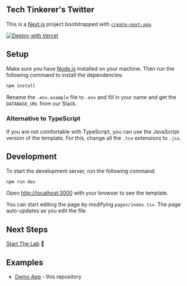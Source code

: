 ## Tech Tinkerer's Twitter

This is a [Next.js](https://nextjs.org/) project bootstrapped with [`create-next-app`](https://github.com/vercel/next.js/tree/canary/packages/create-next-app).

[![Deploy with Vercel](https://vercel.com/button)](https://vercel.com/new/git/external?repository-url=https://github.com/jasperchess/tech-tinkerers-twitter)

## Setup

Make sure you have [Node.js](https://nodejs.org/en/) installed on your machine. Then run the following command to install the dependencies:

```bash
npm install
```

Rename the `.env.example` file to `.env` and fill in your name and get the `DATABASE_URL` from our Slack.

### Alternative to TypeScript

If you are not comfortable with TypeScript, you can use the JavaScript version of the template. For this, change all the `.tsx` extensions to `.jsx`.

## Development

To start the development server, run the following command:

```bash
npm run dev
```

Open [http://localhost:3000](http://localhost:3000) with your browser to see the template.

You can start editing the page by modifying `pages/index.tsx`. The page auto-updates as you edit the file.

## Next Steps

[Start The Lab](/docs/EXERCISE.md) 🥳

## Examples

- [Demo App](https://tech-tinkerers-twitter-jasperchess.vercel.app/) - this repository
